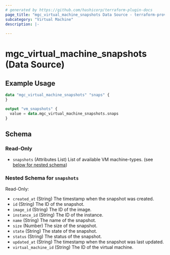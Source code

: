 ```yaml
---
# generated by https://github.com/hashicorp/terraform-plugin-docs
page_title: "mgc_virtual_machine_snapshots Data Source - terraform-provider-mgc"
subcategory: "Virtual Machine"
description: |-
  
---
```


# mgc_virtual_machine_snapshots (Data Source)



## Example Usage

```terraform
data "mgc_virtual_machine_snapshots" "snaps" {
}

output "vm_snapshots" {
  value = data.mgc_virtual_machine_snapshots.snaps
}
```

<!-- schema generated by tfplugindocs -->
## Schema

### Read-Only

- `snapshots` (Attributes List) List of available VM machine-types. (see [below for nested schema](#nestedatt--snapshots))

<a id="nestedatt--snapshots"></a>
### Nested Schema for `snapshots`

Read-Only:

- `created_at` (String) The timestamp when the snapshot was created.
- `id` (String) The ID of the snapshot.
- `image_id` (String) The ID of the image.
- `instance_id` (String) The ID of the instance.
- `name` (String) The name of the snapshot.
- `size` (Number) The size of the snapshot.
- `state` (String) The state of the snapshot.
- `status` (String) The status of the snapshot.
- `updated_at` (String) The timestamp when the snapshot was last updated.
- `virtual_machine_id` (String) The ID of the virtual machine.
